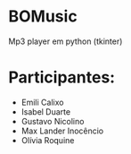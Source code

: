 # BOMusic
Mp3 player em python (tkinter)

# Participantes:
- Emili Calixo
- Isabel Duarte
- Gustavo Nicolino
- Max Lander Inocêncio
- Olívia Roquine